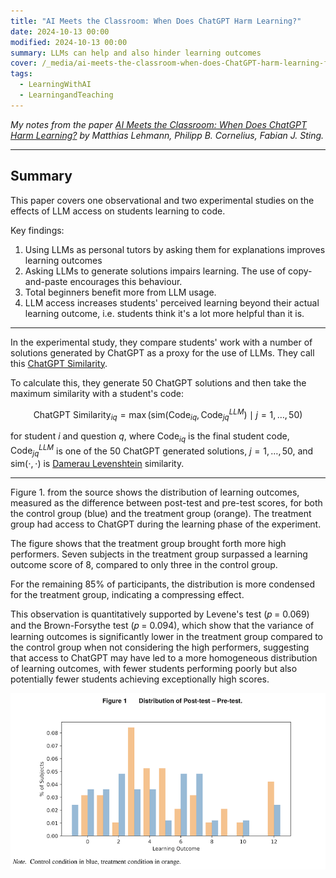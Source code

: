 ```yaml
---
title: "AI Meets the Classroom: When Does ChatGPT Harm Learning?"
date: 2024-10-13 00:00
modified: 2024-10-13 00:00
summary: LLMs can help and also hinder learning outcomes
cover: /_media/ai-meets-the-classroom-when-does-ChatGPT-harm-learning-fig-1.png
tags:
  - LearningWithAI
  - LearningandTeaching
---
```


*My notes from the paper [AI Meets the Classroom: When Does ChatGPT Harm Learning?](https://arxiv.org/abs/2409.09047) by Matthias Lehmann, Philipp B. Cornelius, Fabian J. Sting.*

---
## Summary

This paper covers one observational and two experimental studies on the effects of LLM access on students learning to code.

Key findings:

1. Using LLMs as personal tutors by asking them for explanations improves learning outcomes
2. Asking LLMs to generate solutions impairs learning. The use of copy-and-paste encourages this behaviour.
3. Total beginners benefit more from LLM usage.
4. LLM access increases students' perceived learning beyond their actual learning outcome, i.e. students think it's a lot more helpful than it is.

---

In the experimental study, they compare students' work with a number of solutions generated by ChatGPT as a proxy for the use of LLMs. They call this [ChatGPT Similarity](../../permanent/chatgpt-similarity.md).

To calculate this, they generate 50 ChatGPT solutions and then take the maximum similarity with a student's code:

$$
\text{ChatGPT Similarity}_{iq} = \max \left( \text{sim}( \text{Code}_{iq}, \text{Code}^{LLM}_{jq} ) \mid j = 1, \dots, 50 \right)
$$

for student $i$ and question $q$, where $\text{Code}_{iq}$ is the final student code, $\text{Code}^{LLM}_{jq}$ is one of the 50 ChatGPT generated solutions, $j = 1, \dots, 50$, and $\text{sim}(\cdot, \cdot)$ is [Damerau Levenshtein](../../permanent/damerau-levenshtein.md) similarity.


---

Figure 1. from the source shows the distribution of learning outcomes, measured as the difference between post-test and pre-test scores, for both the control group (blue) and the treatment group (orange). The treatment group had access to ChatGPT during the learning phase of the experiment.

The figure shows that the treatment group brought forth more high performers. Seven subjects in the treatment group surpassed a learning outcome score of 8, compared to only three in the control group.

For the remaining 85% of participants, the distribution is more condensed for the treatment group, indicating a compressing effect.

This observation is quantitatively supported by Levene's test (𝑝 = 0.069) and the Brown-Forsythe test (𝑝 = 0.094), which show that the variance of learning outcomes is significantly lower in the treatment group compared to the control group when not considering the high performers, suggesting that access to ChatGPT may have led to a more homogeneous distribution of learning outcomes, with fewer students performing poorly but also potentially fewer students achieving exceptionally high scores.

![Figure 1 from AI Meets the Classroom: When Does ChatGPT Harm Learning?](../../_media/ai-meets-the-classroom-when-does-chatgpt-harm-learning-fig-1.png)